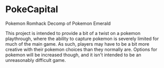 # PokeCapital
Pokemon Romhack Decomp of Pokemon Emerald

This project is intended to provide a bit of a twist on a pokemon playthrough, where the ability to capture pokemon is severely limited for much of the main game. As such, players may have to be a bit more 
creative with their pokemon choices than they normally are. Options for pokemon will be increased though, and it isn't intended to be an unreasonably difficult game.
